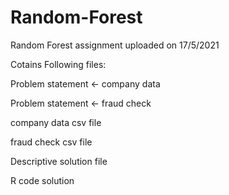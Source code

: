 # Random-Forest

Random Forest assignment uploaded on 17/5/2021

Cotains Following files:

Problem statement <- company data

Problem statement <- fraud check

company data csv file

fraud check csv file

Descriptive solution file

R code solution
